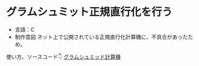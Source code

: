 # グラムシュミット正規直行化を行う
- 言語：C
- 制作意図
ネット上で公開されている正規直行化計算機に、不具合があったため。

使い方、ソースコード👇
<a href = "https://note.com/towa57035260/n/n38d4282e09a6">グラムシュミッド計算機</a>
